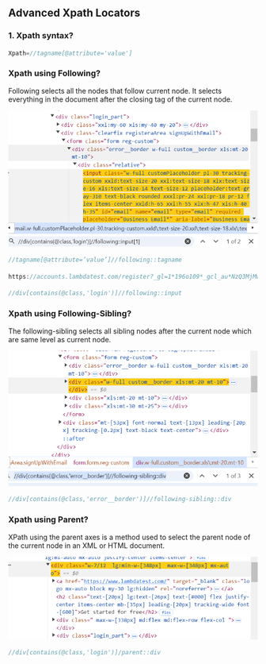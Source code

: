 ## Advanced Xpath Locators

### 1. Xpath syntax?

```java
Xpath=//tagname[@attribute='value']
```

### Xpath using Following?
Following selects all the nodes that follow current node.
It selects everything in the document after the closing tag of the current node.

![img.png](img.png)

```java
//tagname[@attribute=’value’]//following::tagname 

https://accounts.lambdatest.com/register?_gl=1*196o109*_gcl_au*NzQ3MjMwODk5LjE3MjYxNTUzMDg.

//div[contains(@class,'login')]//following::input
```

### Xpath using Following-Sibling?

The following-sibling selects all sibling nodes after the current node which are same level as current node.

![img_3.png](img_3.png)

```java
//div[contains(@class,'error__border')]//following-sibling::div
```

### Xpath using Parent?

XPath using the parent axes is a method used to select the parent node of the current node in an XML or HTML document.

![img_4.png](img_4.png)

```java
//div[contains(@class,'login')]/parent::div
```

